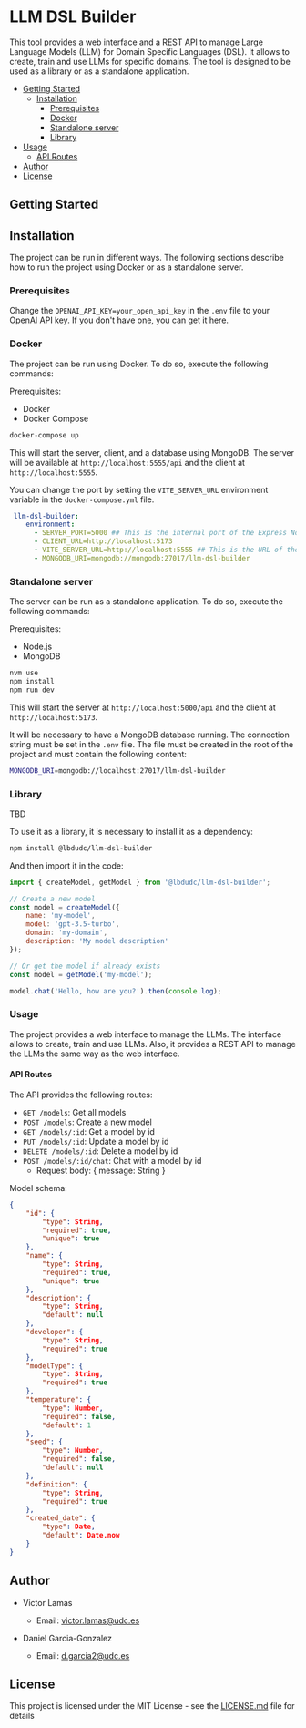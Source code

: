 # LLM DSL Builder

This tool provides a web interface  and a REST API to manage Large Language Models (LLM) for Domain Specific Languages (DSL). It allows to create, train and use LLMs for specific domains. The tool is designed to be used as a library or as a standalone application.

- [Getting Started](#getting-started)
  - [Installation](#installation)
    - [Prerequisites](#prerequisites)
    - [Docker](#docker)
    - [Standalone server](#standalone-server)
    - [Library](#library)
- [Usage](#usage)
  - [API Routes](#api-routes)
- [Author](#author)
- [License](#license)

## Getting Started

## Installation

The project can be run in different ways. The following sections describe how to run the project using Docker or as a standalone server.

### Prerequisites

Change the `OPENAI_API_KEY=your_open_api_key` in the `.env` file to your OpenAI API key. If you don't have one, you can get it [here](https://beta.openai.com/signup/).

### Docker

The project can be run using Docker. To do so, execute the following commands:

Prerequisites:

- Docker
- Docker Compose

```bash
docker-compose up
```

This will start the server, client, and a database using MongoDB. The server will be available at `http://localhost:5555/api` and the client at `http://localhost:5555`.

You can change the port by setting the `VITE_SERVER_URL` environment variable in the `docker-compose.yml` file.

```yaml
 llm-dsl-builder:
    environment:
      - SERVER_PORT=5000 ## This is the internal port of the Express Node server
      - CLIENT_URL=http://localhost:5173
      - VITE_SERVER_URL=http://localhost:5555 ## This is the URL of the Nginx server
      - MONGODB_URI=mongodb://mongodb:27017/llm-dsl-builder
```

### Standalone server

The server can be run as a standalone application. To do so, execute the following commands:

Prerequisites:

- Node.js
- MongoDB

```bash
nvm use
npm install
npm run dev
```

This will start the server at `http://localhost:5000/api` and the client at `http://localhost:5173`.

It will be necessary to have a MongoDB database running. The connection string must be set in the `.env` file. The file must be created in the root of the project and must contain the following content:

```bash
MONGODB_URI=mongodb://localhost:27017/llm-dsl-builder
```

### Library

TBD

To use it as a library, it is necessary to install it as a dependency:

```bash
npm install @lbdudc/llm-dsl-builder
```

And then import it in the code:

```javascript
import { createModel, getModel } from '@lbdudc/llm-dsl-builder';

// Create a new model
const model = createModel({
    name: 'my-model',
    model: 'gpt-3.5-turbo',
    domain: 'my-domain',
    description: 'My model description'
});

// Or get the model if already exists
const model = getModel('my-model');

model.chat('Hello, how are you?').then(console.log);
```

### Usage

The project provides a web interface to manage the LLMs. The interface allows to create, train and use LLMs. Also, it provides a REST API to manage the LLMs the same way as the web interface.

#### API Routes

The API provides the following routes:

- `GET /models`: Get all models
- `POST /models`: Create a new model
- `GET /models/:id`: Get a model by id
- `PUT /models/:id`: Update a model by id
- `DELETE /models/:id`: Delete a model by id
- `POST /models/:id/chat`: Chat with a model by id
  - Request body: { message: String }

Model schema:

```json
{
    "id": {
        "type": String,
        "required": true,
        "unique": true
    },
    "name": {
        "type": String,
        "required": true,
        "unique": true
    },
    "description": {
        "type": String,
        "default": null
    },
    "developer": {
        "type": String,
        "required": true
    },
    "modelType": {
        "type": String,
        "required": true
    },
    "temperature": {
        "type": Number,
        "required": false,
        "default": 1
    },
    "seed": {
        "type": Number,
        "required": false,
        "default": null
    },
    "definition": {
        "type": String,
        "required": true
    },
    "created_date": {
        "type": Date,
        "default": Date.now
    }
}
```

## Author

- Victor Lamas
  - Email: <victor.lamas@udc.es>

- Daniel Garcia-Gonzalez
  - Email: <d.garcia2@udc.es>

## License

This project is licensed under the MIT License - see the [LICENSE.md](LICENSE.md) file for details
